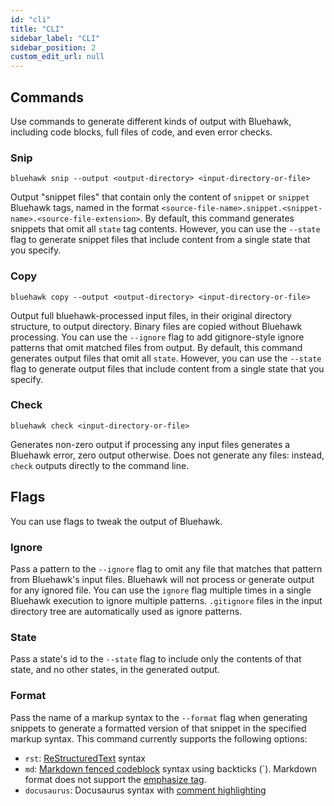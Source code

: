 ```yaml
---
id: "cli"
title: "CLI"
sidebar_label: "CLI"
sidebar_position: 2
custom_edit_url: null
---
```


## Commands

Use commands to generate different kinds of output with Bluehawk, including
code blocks, full files of code, and even error checks.

### Snip

```
bluehawk snip --output <output-directory> <input-directory-or-file>
```

Output "snippet files" that contain only the content of `snippet` or
`snippet` Bluehawk tags, named in the format
`<source-file-name>.snippet.<snippet-name>.<source-file-extension>`.
By default, this command generates snippets
that omit all `state` tag contents. However,
you can use the `--state` flag to generate snippet files that include
content from a single state that you specify.

### Copy

```
bluehawk copy --output <output-directory> <input-directory-or-file>
```

Output full bluehawk-processed input files, in their original directory
structure, to output directory. Binary files are copied without
Bluehawk processing. You can use the `--ignore` flag to add gitignore-style
ignore patterns that omit matched files from output.
By default, this command generates output files that omit all `state`.
However, you can use the `--state` flag to generate output files that
include content from a single state that you specify.

### Check

```
bluehawk check <input-directory-or-file>
```

Generates non-zero output if processing any input files generates a Bluehawk
error, zero output otherwise. Does not generate any files: instead, `check`
outputs directly to the command line.

## Flags

You can use flags to tweak the output of Bluehawk.

### Ignore

Pass a pattern to the `--ignore` flag to omit any file that matches that
pattern from Bluehawk's input files. Bluehawk will not process or generate
output for any ignored file. You can use the `ignore` flag multiple times
in a single Bluehawk execution to ignore multiple patterns. `.gitignore` files
in the input directory tree are automatically used as ignore patterns.

### State

Pass a state's id to the `--state` flag to include only the contents of that
state, and no other states, in the generated output.

### Format

Pass the name of a markup syntax to the `--format` flag when generating snippets
to generate a formatted version of that snippet in the specified markup syntax.
This command currently supports the following options:

- `rst`: [ReStructuredText](https://en.wikipedia.org/wiki/ReStructuredText) syntax
- `md`: [Markdown fenced codeblock](https://www.markdownguide.org/extended-syntax/#fenced-code-blocks) syntax
  using backticks (`). Markdown format does not support the [emphasize tag](./tags#emphasize).
- `docusaurus`: Docusaurus syntax with [comment highlighting](https://docusaurus.io/docs/markdown-features/code-blocks#highlighting-with-comments)
